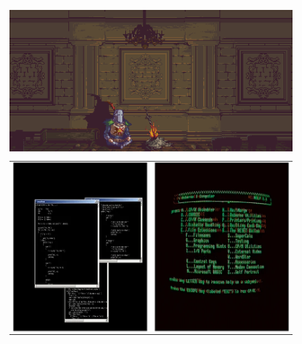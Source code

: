 <p align="center">
  <img alt="Bonfire" src="images/bonfire.gif" />
</p>

<table>
  <tr>
    <td align="left">
      <img alt="Bonfire" src="images/giphy.gif" width="600" height="300" />
    </td>
    <td align="left">
      <img alt="Bonfire" src="images/green.gif" width="600" height="300" />
    </td>
  </tr>
</table>
